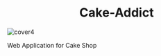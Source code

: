 <h1 align="center">Cake-Addict</h1>

![cover4](https://user-images.githubusercontent.com/74088854/188495062-58356abe-c842-4d79-a986-b4347087cc74.jpg)



Web Application for Cake Shop
